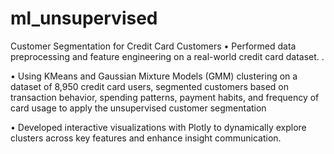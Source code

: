 # ml_unsupervised
Customer Segmentation for Credit Card Customers
•	Performed data preprocessing and feature engineering on a real-world credit card dataset. . 

•	 Using KMeans and Gaussian Mixture Models (GMM) clustering on a dataset of 8,950 credit card users, segmented customers based on transaction behavior, spending patterns, payment habits, and frequency of card usage to apply the unsupervised customer segmentation

•	Developed interactive visualizations with Plotly to dynamically explore clusters across key features and enhance insight communication. 
